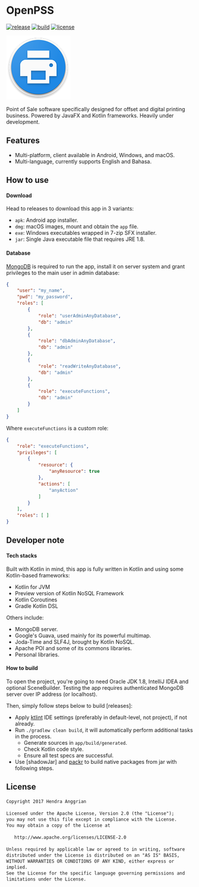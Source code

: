 OpenPSS
=======
[![release](https://img.shields.io/github/release/hendraanggrian/openpss.svg)](https://github.com/hendraanggrian/openpss/releases/latest)
[![build](https://travis-ci.com/hendraanggrian/openpss.svg)](https://travis-ci.com/hendraanggrian/openpss)
[![license](https://img.shields.io/badge/license-Apache--2.0-blue.svg)](http://www.apache.org/licenses/LICENSE-2.0)

![OpenPSS][logo]

Point of Sale software specifically designed for offset and digital printing business.
Powered by JavaFX and Kotlin frameworks.
Heavily under development.

Features
--------
 * Multi-platform, client available in Android, Windows, and macOS.
 * Multi-language, currently supports English and Bahasa.
 
How to use
----------
#### Download
Head to releases to download this app in 3 variants:
 * `apk`: Android app installer.
 * `dmg`: macOS images, mount and obtain the `app` file.
 * `exe`: Windows executables wrapped in 7-zip SFX installer.
 * `jar`: Single Java executable file that requires JRE 1.8.

#### Database
[MongoDB] is required to run the app,
install it on server system and grant privileges to the main user in admin database:

```json
{
	"user": "my_name",
	"pwd": "my_password",
	"roles": [
		{
			"role": "userAdminAnyDatabase",
			"db": "admin"
		},
		{
			"role": "dbAdminAnyDatabase",
			"db": "admin"
		},
		{
			"role": "readWriteAnyDatabase",
			"db": "admin"
		},
		{
			"role": "executeFunctions",
			"db": "admin"
		}
	]
}
```

Where `executeFunctions` is a custom role:

```json
{
	"role": "executeFunctions",
	"privileges": [
		{
			"resource": {
				"anyResource": true
			},
			"actions": [
				"anyAction"
			]
		}
	],
	"roles": [ ]
}
```

Developer note
--------------
#### Tech stacks
Built with Kotlin in mind, this app is fully written in Kotlin and using some Kotlin-based frameworks:
 * Kotlin for JVM
 * Preview version of Kotlin NoSQL Framework
 * Kotlin Coroutines
 * Gradle Kotlin DSL

Others include:
 * MongoDB server.
 * Google's Guava, used mainly for its powerful multimap.
 * Joda-Time and SLF4J, brought by Kotlin NoSQL.
 * Apache POI and some of its commons libraries.
 * Personal libraries.

#### How to build
To open the project, you're going to need Oracle JDK 1.8, IntelliJ IDEA and optional SceneBuilder.
Testing the app requires authenticated MongoDB server over IP address (or localhost).

Then, simply follow steps below to build [releases]:
 * Apply [ktlint] IDE settings (preferably in default-level, not project), if not already.
 * Run `./gradlew clean build`, it will automatically perform additional tasks in the process.
   * Generate sources in `app/build/generated`.
   * Check Kotlin code style.
   * Ensure all test specs are successful.
 * Use [shadowJar] and [packr] to build native packages from jar with following steps.

License
-------
    Copyright 2017 Hendra Anggrian

    Licensed under the Apache License, Version 2.0 (the "License");
    you may not use this file except in compliance with the License.
    You may obtain a copy of the License at

       http://www.apache.org/licenses/LICENSE-2.0

    Unless required by applicable law or agreed to in writing, software
    distributed under the License is distributed on an "AS IS" BASIS,
    WITHOUT WARRANTIES OR CONDITIONS OF ANY KIND, either express or implied.
    See the License for the specific language governing permissions and
    limitations under the License.

[logo]: /desktop/res/image/logo.png
[MongoDB]: https://www.mongodb.com/
[ktlint]: https://github.com/shyiko/ktlint
[packr]: https://github.com/hendraanggrian/packr
